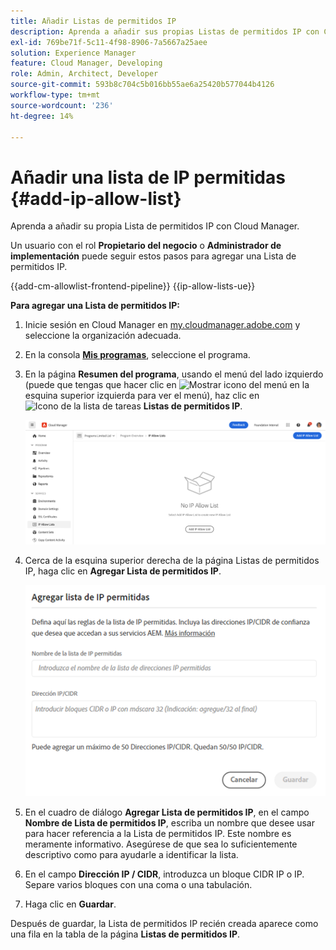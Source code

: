 ```yaml
---
title: Añadir Listas de permitidos IP
description: Aprenda a añadir sus propias Listas de permitidos IP con Cloud Manager.
exl-id: 769be71f-5c11-4f98-8906-7a5667a25aee
solution: Experience Manager
feature: Cloud Manager, Developing
role: Admin, Architect, Developer
source-git-commit: 593b8c704c5b016bb55ae6a25420b577044b4126
workflow-type: tm+mt
source-wordcount: '236'
ht-degree: 14%

---
```



# Añadir una lista de IP permitidas {#add-ip-allow-list}

Aprenda a añadir su propia Lista de permitidos IP con Cloud Manager.

Un usuario con el rol **Propietario del negocio** o **Administrador de implementación** puede seguir estos pasos para agregar una Lista de permitidos IP.

{{add-cm-allowlist-frontend-pipeline}}
{{ip-allow-lists-ue}}

**Para agregar una Lista de permitidos IP:**

1. Inicie sesión en Cloud Manager en [my.cloudmanager.adobe.com](https://my.cloudmanager.adobe.com/) y seleccione la organización adecuada.

1. En la consola **[Mis programas](/help/implementing/cloud-manager/navigation.md#my-programs)**, seleccione el programa.

1. En la página **Resumen del programa**, usando el menú del lado izquierdo (puede que tengas que hacer clic en ![Mostrar icono del menú](https://spectrum.adobe.com/static/icons/workflow_18/Smock_ShowMenu_18_N.svg) en la esquina superior izquierda para ver el menú), haz clic en ![Icono de la lista de tareas](https://spectrum.adobe.com/static/icons/workflow_18/Smock_TaskList_18_N.svg) **Listas de permitidos IP**.

   ![Opción de Listas de permitidos IP en el menú del lado izquierdo](/help/implementing/cloud-manager/assets/ip-allow-list/ip-allow-list-create.png)

1. Cerca de la esquina superior derecha de la página Listas de permitidos IP, haga clic en **Agregar Lista de permitidos IP**.

   ![Cuadro de diálogo Añadir lista de IP permitidas](/help/implementing/cloud-manager/assets/ip-allow-list/ip-allow-list-create02.png)

1. En el cuadro de diálogo **Agregar Lista de permitidos IP**, en el campo **Nombre de Lista de permitidos IP**, escriba un nombre que desee usar para hacer referencia a la Lista de permitidos IP. Este nombre es meramente informativo. Asegúrese de que sea lo suficientemente descriptivo como para ayudarle a identificar la lista.

1. En el campo **Dirección IP / CIDR**, introduzca un bloque CIDR IP o IP. Separe varios bloques con una coma o una tabulación.

1. Haga clic en **Guardar**.

Después de guardar, la Lista de permitidos IP recién creada aparece como una fila en la tabla de la página **Listas de permitidos IP**.

